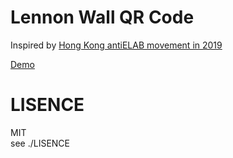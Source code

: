 

# Lennon Wall QR Code
Inspired by [Hong Kong antiELAB movement in 2019](https://github.com/hongkonggong/beyond-lennon-walls)

[Demo](https://outliners.github.io/lennoncode/)

# LISENCE
MIT  
see ./LISENCE  
